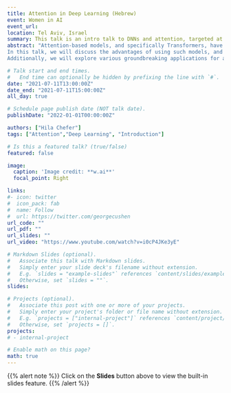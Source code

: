 ```yaml
---
title: Attention in Deep Learning (Hebrew)
event: Women in AI
event_url: 
location: Tel Aviv, Israel
summary: This talk is an intro talk to DNNs and attention, targeted at DL beginners. The talk was given as part of a volunteering program to encourage women to consider research in the deep learning field.
abstract: "Attention-based models, and specifically Transformers, have revolutionized the field of text processing and are becoming increasingly popular in computer vision, speech, and multi-modal tasks.
In this talk, we will discuss the advantages of using such models, and the techniques that enable training these models.
Additionally, we will explore various groundbreaking applications for attention-based models, such as GPT-3 and DALL-E."

# Talk start and end times.
#   End time can optionally be hidden by prefixing the line with `#`.
date: "2021-07-11T13:00:00Z"
date_end: "2021-07-11T15:00:00Z"
all_day: true

# Schedule page publish date (NOT talk date).
publishDate: "2022-01-01T00:00:00Z"

authors: ["Hila Chefer"]
tags: ["Attention","Deep Learning", "Introduction"]

# Is this a featured talk? (true/false)
featured: false

image:
  caption: 'Image credit: **w.ai**'
  focal_point: Right

links:
#- icon: twitter
#  icon_pack: fab
#  name: Follow
#  url: https://twitter.com/georgecushen
url_code: ""
url_pdf: ""
url_slides: ""
url_video: "https://www.youtube.com/watch?v=i0cP4JKe3yE"

# Markdown Slides (optional).
#   Associate this talk with Markdown slides.
#   Simply enter your slide deck's filename without extension.
#   E.g. `slides = "example-slides"` references `content/slides/example-slides.md`.
#   Otherwise, set `slides = ""`.
slides: 

# Projects (optional).
#   Associate this post with one or more of your projects.
#   Simply enter your project's folder or file name without extension.
#   E.g. `projects = ["internal-project"]` references `content/project/deep-learning/index.md`.
#   Otherwise, set `projects = []`.
projects:
# - internal-project

# Enable math on this page?
math: true
---
```


{{% alert note %}}
Click on the **Slides** button above to view the built-in slides feature.
{{% /alert %}}
